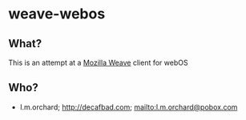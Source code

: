 # weave-webos

## What?

This is an attempt at a [Mozilla Weave][1] client for webOS

[1]: http://labs.mozilla.com/projects/weave/

## Who?

* l.m.orchard; <http://decafbad.com>; <mailto:l.m.orchard@pobox.com>
